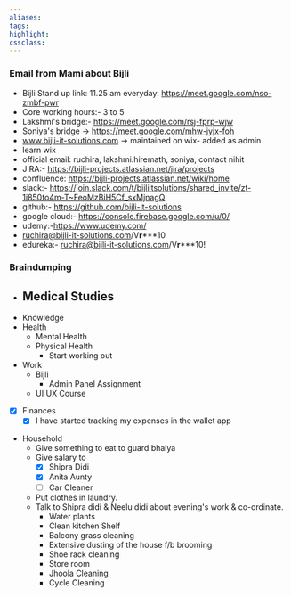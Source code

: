 ```yaml
---
aliases:  
tags:
highlight:  
cssclass:
---
```


### Email from Mami about Bijli
- Bijli Stand up link: 11.25 am everyday: https://meet.google.com/nso-zmbf-pwr
- Core working hours:- 3 to 5
- Lakshmi's bridge:-  https://meet.google.com/rsj-fprp-wjw
- Soniya's bridge → https://meet.google.com/mhw-jyjx-foh
- www.bijli-it-solutions.com -> maintained on wix- added as admin
- learn wix
- official email: ruchira, lakshmi.hiremath, soniya, contact nihit
- JIRA:- https://bijli-projects.atlassian.net/jira/projects
- confluence: https://bijli-projects.atlassian.net/wiki/home
- slack:- https://join.slack.com/t/bijliitsolutions/shared_invite/zt-1i850to4m-T~FeoMzBiH5Cf_sxMjnagQ
- github:- https://github.com/bijli-it-solutions
- google cloud:- https://console.firebase.google.com/u/0/
- udemy:-https://www.udemy.com/
- ruchira@bijli-it-solutions.com/V**r*****10
- edureka:- ruchira@bijli-it-solutions.com/V**r*****10!


### Braindumping
- Medical Studies
	- 
- Knowledge
- Health
	- Mental Health
	- Physical Health
		- Start working out
- Work
	- Bijli
		- Admin Panel Assignment
	- UI UX Course
- [x] Finances
	- [x] I have started tracking my expenses in the wallet app
- Household
	- Give something to eat to guard bhaiya
	- Give salary to 
		- [x] Shipra Didi
		- [x] Anita Aunty
		- [ ] Car Cleaner
	- Put clothes in laundry.
	- Talk to Shipra didi & Neelu didi about evening's work & co-ordinate.
		- Water plants
		- Clean kitchen Shelf
		- Balcony grass cleaning
		- Extensive dusting of the house f/b brooming
		- Shoe rack cleaning
		- Store room 
		- Jhoola Cleaning
		- Cycle Cleaning